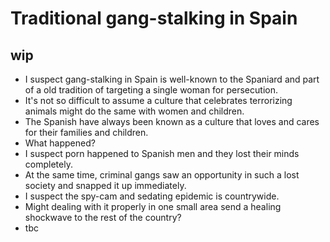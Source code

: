 # Traditional gang-stalking in Spain

## wip

- I suspect gang-stalking in Spain is well-known to the Spaniard and part of a old tradition of targeting a single woman for persecution.
- It's not so difficult to assume a culture that celebrates terrorizing animals might do the same with women and children.
- The Spanish have always been known as a culture that loves and cares for their families and children.
- What happened?
- I suspect porn happened to Spanish men and they lost their minds completely.
- At the same time, criminal gangs saw an opportunity in such a lost society and snapped it up immediately.
- I suspect the spy-cam and sedating epidemic is countrywide.
- Might dealing with it properly in one small area send a healing shockwave to the rest of the country?
- tbc

